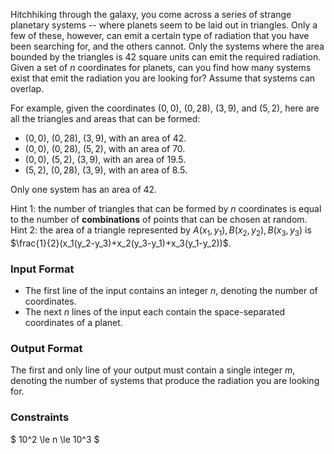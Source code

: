 Hitchhiking through the galaxy, you come across a series of strange planetary systems -- where planets seem to be laid out in triangles. Only a few of these, however, can emit a certain type of radiation that you have been searching for, and the others cannot. Only the systems where the area bounded by the triangles is 42 square units can emit the required radiation. Given a set of $n$ coordinates for planets, can you find how many systems exist that emit the radiation you are looking for? Assume that systems can overlap.

For example, given the coordinates $(0,0)$, $(0,28)$, $(3,9)$, and $(5,2)$, here are all the triangles and areas that can be formed:

- $(0,0)$, $(0,28)$, $(3,9)$, with an area of 42.
- $(0,0)$, $(0,28)$, $(5,2)$, with an area of 70.
- $(0,0)$, $(5,2)$, $(3,9)$, with an area of 19.5.
- $(5,2)$, $(0,28)$, $(3,9)$, with an area of 8.5.

Only one system has an area of 42.


Hint 1: the number of triangles that can be formed by $n$ coordinates is equal to the number of **combinations** of points that can be chosen at random.<br>
Hint 2: the area of a triangle represented by $A(x_1, y_1), B(x_2, y_2), B(x_3, y_3)$ is $\frac{1}{2}(x_1(y_2-y_3)+x_2(y_3-y_1)+x_3(y_1-y_2))$.

### Input Format
- The first line of the input contains an integer $n$, denoting the number of coordinates.
- The next $n$ lines of the input each contain the space-separated coordinates of a planet.

### Output Format
The first and only line of your output must contain a single integer $m$, denoting the number of systems that produce the radiation you are looking for.

### Constraints
$ 10^2 \le n \le 10^3 $